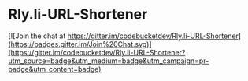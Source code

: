 # Rly.li-URL-Shortener

[![Join the chat at https://gitter.im/codebucketdev/Rly.li-URL-Shortener](https://badges.gitter.im/Join%20Chat.svg)](https://gitter.im/codebucketdev/Rly.li-URL-Shortener?utm_source=badge&utm_medium=badge&utm_campaign=pr-badge&utm_content=badge)
